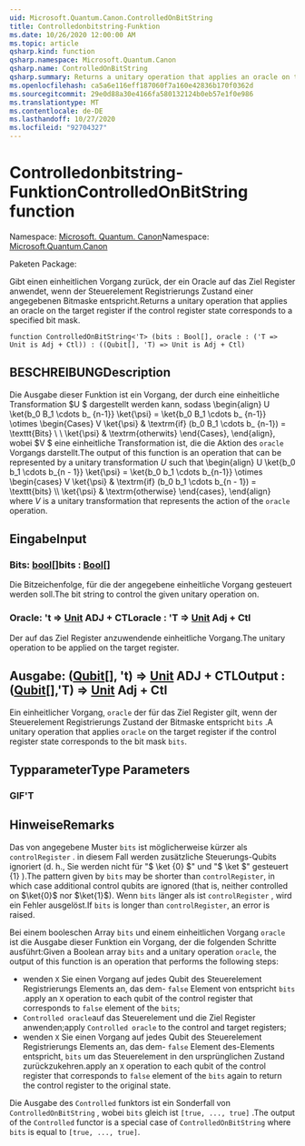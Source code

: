 ```yaml
---
uid: Microsoft.Quantum.Canon.ControlledOnBitString
title: Controlledonbitstring-Funktion
ms.date: 10/26/2020 12:00:00 AM
ms.topic: article
qsharp.kind: function
qsharp.namespace: Microsoft.Quantum.Canon
qsharp.name: ControlledOnBitString
qsharp.summary: Returns a unitary operation that applies an oracle on the target register if the control register state corresponds to a specified bit mask.
ms.openlocfilehash: ca5a6e116eff187060f7a160e42836b170f0362d
ms.sourcegitcommit: 29e0d88a30e4166fa580132124b0eb57e1f0e986
ms.translationtype: MT
ms.contentlocale: de-DE
ms.lasthandoff: 10/27/2020
ms.locfileid: "92704327"
---
```

# <a name="controlledonbitstring-function"></a><span data-ttu-id="39feb-102">Controlledonbitstring-Funktion</span><span class="sxs-lookup"><span data-stu-id="39feb-102">ControlledOnBitString function</span></span>

<span data-ttu-id="39feb-103">Namespace: [Microsoft. Quantum. Canon](xref:Microsoft.Quantum.Canon)</span><span class="sxs-lookup"><span data-stu-id="39feb-103">Namespace: [Microsoft.Quantum.Canon](xref:Microsoft.Quantum.Canon)</span></span>

<span data-ttu-id="39feb-104">Paketen [](https://nuget.org/packages/)</span><span class="sxs-lookup"><span data-stu-id="39feb-104">Package: [](https://nuget.org/packages/)</span></span>


<span data-ttu-id="39feb-105">Gibt einen einheitlichen Vorgang zurück, der ein Oracle auf das Ziel Register anwendet, wenn der Steuerelement Registrierungs Zustand einer angegebenen Bitmaske entspricht.</span><span class="sxs-lookup"><span data-stu-id="39feb-105">Returns a unitary operation that applies an oracle on the target register if the control register state corresponds to a specified bit mask.</span></span>

```qsharp
function ControlledOnBitString<'T> (bits : Bool[], oracle : ('T => Unit is Adj + Ctl)) : ((Qubit[], 'T) => Unit is Adj + Ctl)
```


## <a name="description"></a><span data-ttu-id="39feb-106">BESCHREIBUNG</span><span class="sxs-lookup"><span data-stu-id="39feb-106">Description</span></span>

<span data-ttu-id="39feb-107">Die Ausgabe dieser Funktion ist ein Vorgang, der durch eine einheitliche Transformation $U $ dargestellt werden kann, sodass \begin{align} U \ket{b_0 B_1 \cdots b_ {n-1}} \ket{\psi} = \ket{b_0 B_1 \cdots b_ {n-1}} \otimes \begin{Cases} V \ket{\psi} & \textrm{if} (b_0 B_1 \cdots b_ {n-1}) = \texttt{Bits} \\ \\ \ket{\psi} & \textrm{otherwits} \end{Cases}, \end{align}, wobei $V $ eine einheitliche Transformation ist, die die Aktion des `oracle` Vorgangs darstellt.</span><span class="sxs-lookup"><span data-stu-id="39feb-107">The output of this function is an operation that can be represented by a unitary transformation $U$ such that \begin{align} U \ket{b_0 b_1 \cdots b_{n - 1}} \ket{\psi} = \ket{b_0 b_1 \cdots b_{n-1}} \otimes \begin{cases} V \ket{\psi} & \textrm{if} (b_0 b_1 \cdots b_{n - 1}) = \texttt{bits} \\\\ \ket{\psi} & \textrm{otherwise} \end{cases}, \end{align} where $V$ is a unitary transformation that represents the action of the `oracle` operation.</span></span>

## <a name="input"></a><span data-ttu-id="39feb-108">Eingabe</span><span class="sxs-lookup"><span data-stu-id="39feb-108">Input</span></span>

### <a name="bits--bool"></a><span data-ttu-id="39feb-109">Bits: [bool](xref:microsoft.quantum.lang-ref.bool)[]</span><span class="sxs-lookup"><span data-stu-id="39feb-109">bits : [Bool](xref:microsoft.quantum.lang-ref.bool)[]</span></span>

<span data-ttu-id="39feb-110">Die Bitzeichenfolge, für die der angegebene einheitliche Vorgang gesteuert werden soll.</span><span class="sxs-lookup"><span data-stu-id="39feb-110">The bit string to control the given unitary operation on.</span></span>


### <a name="oracle--t--unit-adj--ctl"></a><span data-ttu-id="39feb-111">Oracle: 't => [Unit](xref:microsoft.quantum.lang-ref.unit) ADJ + CTL</span><span class="sxs-lookup"><span data-stu-id="39feb-111">oracle : 'T => [Unit](xref:microsoft.quantum.lang-ref.unit) Adj + Ctl</span></span>

<span data-ttu-id="39feb-112">Der auf das Ziel Register anzuwendende einheitliche Vorgang.</span><span class="sxs-lookup"><span data-stu-id="39feb-112">The unitary operation to be applied on the target register.</span></span>



## <a name="output--qubitt--unit-adj--ctl"></a><span data-ttu-id="39feb-113">Ausgabe: ([Qubit](xref:microsoft.quantum.lang-ref.qubit)[], 't) => [Unit](xref:microsoft.quantum.lang-ref.unit) ADJ + CTL</span><span class="sxs-lookup"><span data-stu-id="39feb-113">Output : ([Qubit](xref:microsoft.quantum.lang-ref.qubit)[],'T) => [Unit](xref:microsoft.quantum.lang-ref.unit) Adj + Ctl</span></span>

<span data-ttu-id="39feb-114">Ein einheitlicher Vorgang, `oracle` der für das Ziel Register gilt, wenn der Steuerelement Registrierungs Zustand der Bitmaske entspricht `bits` .</span><span class="sxs-lookup"><span data-stu-id="39feb-114">A unitary operation that applies `oracle` on the target register if the control register state corresponds to the bit mask `bits`.</span></span>

## <a name="type-parameters"></a><span data-ttu-id="39feb-115">Typparameter</span><span class="sxs-lookup"><span data-stu-id="39feb-115">Type Parameters</span></span>

### <a name="t"></a><span data-ttu-id="39feb-116">GIF</span><span class="sxs-lookup"><span data-stu-id="39feb-116">'T</span></span>



## <a name="remarks"></a><span data-ttu-id="39feb-117">Hinweise</span><span class="sxs-lookup"><span data-stu-id="39feb-117">Remarks</span></span>

<span data-ttu-id="39feb-118">Das von angegebene Muster `bits` ist möglicherweise kürzer als `controlRegister` . in diesem Fall werden zusätzliche Steuerungs-Qubits ignoriert (d. h., Sie werden nicht für "$ \ket {0} $" und "$ \ket $" gesteuert {1} ).</span><span class="sxs-lookup"><span data-stu-id="39feb-118">The pattern given by `bits` may be shorter than `controlRegister`, in which case additional control qubits are ignored (that is, neither controlled on $\ket{0}$ nor $\ket{1}$).</span></span>
<span data-ttu-id="39feb-119">Wenn `bits` länger als ist `controlRegister` , wird ein Fehler ausgelöst.</span><span class="sxs-lookup"><span data-stu-id="39feb-119">If `bits` is longer than `controlRegister`, an error is raised.</span></span>

<span data-ttu-id="39feb-120">Bei einem booleschen Array `bits` und einem einheitlichen Vorgang `oracle` ist die Ausgabe dieser Funktion ein Vorgang, der die folgenden Schritte ausführt:</span><span class="sxs-lookup"><span data-stu-id="39feb-120">Given a Boolean array `bits` and a unitary operation `oracle`, the output of this function is an operation that performs the following steps:</span></span>

* <span data-ttu-id="39feb-121">wenden `X` Sie einen Vorgang auf jedes Qubit des Steuerelement Registrierungs Elements an, das dem- `false` Element von entspricht `bits` .</span><span class="sxs-lookup"><span data-stu-id="39feb-121">apply an `X` operation to each qubit of the control register that corresponds to `false` element of the `bits`;</span></span>
* <span data-ttu-id="39feb-122">`Controlled oracle`auf das Steuerelement und die Ziel Register anwenden;</span><span class="sxs-lookup"><span data-stu-id="39feb-122">apply `Controlled oracle` to the control and target registers;</span></span>
* <span data-ttu-id="39feb-123">wenden `X` Sie einen Vorgang auf jedes Qubit des Steuerelement Registrierungs Elements an, das dem- `false` Element des-Elements entspricht, `bits` um das Steuerelement in den ursprünglichen Zustand zurückzukehren.</span><span class="sxs-lookup"><span data-stu-id="39feb-123">apply an `X` operation to each qubit of the control register that corresponds to `false` element of the `bits` again to return the control register to the original state.</span></span>

<span data-ttu-id="39feb-124">Die Ausgabe des `Controlled` funktors ist ein Sonderfall von `ControlledOnBitString` , wobei `bits` gleich ist `[true, ..., true]` .</span><span class="sxs-lookup"><span data-stu-id="39feb-124">The output of the `Controlled` functor is a special case of `ControlledOnBitString` where `bits` is equal to `[true, ..., true]`.</span></span>